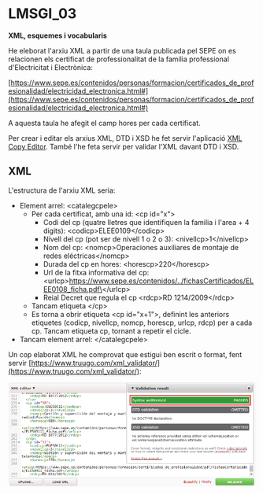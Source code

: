 # LMSGI_03

**XML, esquemes i vocabularis**

He eleborat l'arxiu XML a partir de una taula publicada pel SEPE on es relacionen els certificat de professionalitat de la familia professional d'Electricitat i Electrònica:

[https://www.sepe.es/contenidos/personas/formacion/certificados_de_profesionalidad/electricidad_electronica.html#](https://www.sepe.es/contenidos/personas/formacion/certificados_de_profesionalidad/electricidad_electronica.html#)

A aquesta taula he afegit el camp hores per cada certificat.

Per crear i editar els arxius XML, DTD i XSD he fet servir l'aplicació [XML Copy Editor](http://xml-copy-editor.sourceforge.net/). També l'he feta servir per validar l'XML davant DTD i XSD.

## XML

L'estructura de l'arxiu XML seria:

* Element arrel: \<catalegcpele\>
  * Per cada certificat, amb una id: \<cp id="x"\>
    * Codi del cp (quatre lletres que identifiquen la familia i l'area + 4 digits): \<codicp\>ELEE0109\</codicp\>
    * Nivell del cp (pot ser de nivell 1 o 2 o 3): \<nivellcp\>1\</nivellcp\>
    * Nom del cp: \<nomcp\>Operaciones auxiliares de montaje de redes eléctricas\</nomcp\>
    * Durada del cp en hores: \<horescp\>220\</horescp\>
    * Url de la fitxa informativa del cp: \<urlcp\>https://www.sepe.es/contenidos/../fichasCertificados/ELEE0108_ficha.pdf\</urlcp\>
    * Reial Decret que regula el cp \<rdcp\>RD 1214/2009\</rdcp\>
  * Tancam etiqueta \</cp\>
  * Es torna a obrir etiqueta \<cp id="x+1"\>, definint les anteriors etiquetes (codicp, nivellcp, nomcp, horescp, urlcp, rdcp) per a cada cp. Tancam etiqueta cp, tornant a repetir el cicle.
* Tancam element arrel: \</catalegcpele\>

Un cop elaborat XML he comprovat que estigui ben escrit o format, fent servir [https://www.truugo.com/xml_validator/](https://www.truugo.com/xml_validator/):

![VALIDACIÓ XML](https://github.com/bielalzina/LMSGI_03/blob/master/imatges/xml_validation_well_formed.png?raw=true)





